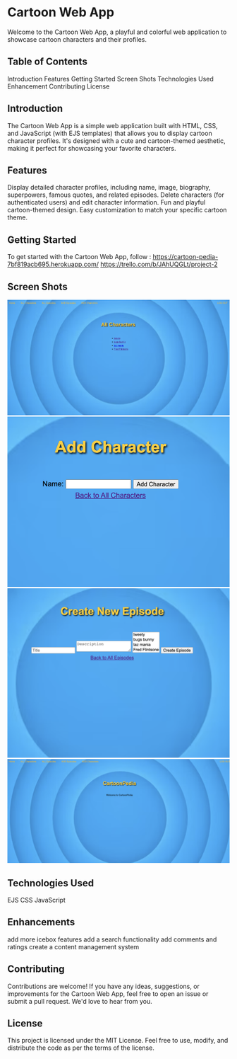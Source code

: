 # Cartoon Web App

Welcome to the Cartoon Web App, a playful and colorful web application to showcase cartoon characters and their profiles.

## Table of Contents

Introduction
Features
Getting Started
Screen Shots
Technologies Used
Enhancement
Contributing
License

## Introduction

The Cartoon Web App is a simple web application built with HTML, CSS, and JavaScript (with EJS templates) that allows you to display cartoon character profiles. It's designed with a cute and cartoon-themed aesthetic, making it perfect for showcasing your favorite characters.

## Features

Display detailed character profiles, including name, image, biography, superpowers, famous quotes, and related episodes.
Delete characters (for authenticated users) and edit character information.
Fun and playful cartoon-themed design.
Easy customization to match your specific cartoon theme.

## Getting Started

To get started with the Cartoon Web App, follow :
https://cartoon-pedia-7bf819acb695.herokuapp.com/
https://trello.com/b/JAhUQGLt/project-2

## Screen Shots
![Cartoon](/public/images/cartoons.png)
![Screenshot 1](/public/images/allCharacters.png)
![Screenshot 2](public/images/allEpisodes.png)
![screenshot 3](/public/images/home.png)

## Technologies Used

EJS
CSS
JavaScript

## Enhancements

add more icebox features
add a search functionality
add comments and ratings
create a content management system

## Contributing

Contributions are welcome! If you have any ideas, suggestions, or improvements for the Cartoon Web App, feel free to open an issue or submit a pull request. We'd love to hear from you.

## License

This project is licensed under the MIT License. Feel free to use, modify, and distribute the code as per the terms of the license.
